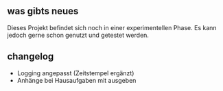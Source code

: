 ## was gibts neues

Dieses Projekt befindet sich noch in einer experimentellen Phase.
Es kann jedoch gerne schon genutzt und getestet werden.

## changelog

- Logging angepasst (Zeitstempel ergänzt)
- Anhänge bei Hausaufgaben mit ausgeben
